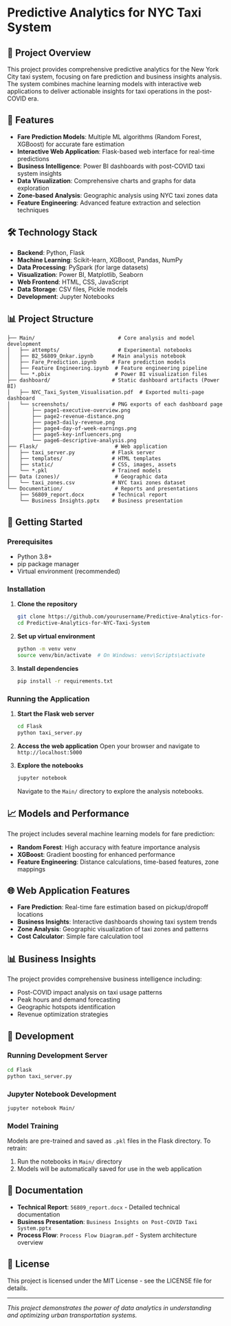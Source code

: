 # Predictive Analytics for NYC Taxi System

## 🚖 Project Overview

This project provides comprehensive predictive analytics for the New York City taxi system, focusing on fare prediction and business insights analysis. The system combines machine learning models with interactive web applications to deliver actionable insights for taxi operations in the post-COVID era.

## 🎯 Features

- **Fare Prediction Models**: Multiple ML algorithms (Random Forest, XGBoost) for accurate fare estimation
- **Interactive Web Application**: Flask-based web interface for real-time predictions
- **Business Intelligence**: Power BI dashboards with post-COVID taxi system insights
- **Data Visualization**: Comprehensive charts and graphs for data exploration
- **Zone-based Analysis**: Geographic analysis using NYC taxi zones data
- **Feature Engineering**: Advanced feature extraction and selection techniques

## 🛠️ Technology Stack

- **Backend**: Python, Flask
- **Machine Learning**: Scikit-learn, XGBoost, Pandas, NumPy
- **Data Processing**: PySpark (for large datasets)
- **Visualization**: Power BI, Matplotlib, Seaborn
- **Web Frontend**: HTML, CSS, JavaScript
- **Data Storage**: CSV files, Pickle models
- **Development**: Jupyter Notebooks

## 📊 Project Structure

```
├── Main/                           # Core analysis and model development
│   ├── attempts/                   # Experimental notebooks
│   ├── B2_56809_Onkar.ipynb      # Main analysis notebook
│   ├── Fare_Prediction.ipynb     # Fare prediction models
│   ├── Feature Engineering.ipynb  # Feature engineering pipeline
│   └── *.pbix                     # Power BI visualization files
├── dashboard/                    # Static dashboard artifacts (Power BI)
│   ├── NYC_Taxi_System_Visualisation.pdf  # Exported multi-page dashboard
│   └── screenshots/              # PNG exports of each dashboard page
│       ├── page1-executive-overview.png
│       ├── page2-revenue-distance.png
│       ├── page3-daily-revenue.png
│       ├── page4-day-of-week-earnings.png
│       ├── page5-key-influencers.png
│       └── page6-descriptive-analysis.png
├── Flask/                         # Web application
│   ├── taxi_server.py            # Flask server
│   ├── templates/                # HTML templates
│   ├── static/                   # CSS, images, assets
│   └── *.pkl                     # Trained models
├── Data (zones)/                  # Geographic data
│   └── taxi_zones.csv            # NYC taxi zones dataset
└── Documentation/                 # Reports and presentations
    ├── 56809_report.docx         # Technical report
    └── Business Insights.pptx    # Business presentation
```

## 🚀 Getting Started

### Prerequisites

- Python 3.8+
- pip package manager
- Virtual environment (recommended)

### Installation

1. **Clone the repository**
   ```bash
   git clone https://github.com/yourusername/Predictive-Analytics-for-NYC-Taxi-System.git
   cd Predictive-Analytics-for-NYC-Taxi-System
   ```

2. **Set up virtual environment**
   ```bash
   python -m venv venv
   source venv/bin/activate  # On Windows: venv\Scripts\activate
   ```

3. **Install dependencies**
   ```bash
   pip install -r requirements.txt
   ```

### Running the Application

1. **Start the Flask web server**
   ```bash
   cd Flask
   python taxi_server.py
   ```

2. **Access the web application**
   Open your browser and navigate to `http://localhost:5000`

3. **Explore the notebooks**
   ```bash
   jupyter notebook
   ```
   Navigate to the `Main/` directory to explore the analysis notebooks.

## 📈 Models and Performance

The project includes several machine learning models for fare prediction:

- **Random Forest**: High accuracy with feature importance analysis
- **XGBoost**: Gradient boosting for enhanced performance
- **Feature Engineering**: Distance calculations, time-based features, zone mappings

## 🌐 Web Application Features

- **Fare Prediction**: Real-time fare estimation based on pickup/dropoff locations
- **Business Insights**: Interactive dashboards showing taxi system trends
- **Zone Analysis**: Geographic visualization of taxi zones and patterns
- **Cost Calculator**: Simple fare calculation tool

## 📊 Business Insights

The project provides comprehensive business intelligence including:

- Post-COVID impact analysis on taxi usage patterns
- Peak hours and demand forecasting
- Geographic hotspots identification
- Revenue optimization strategies

## 🔧 Development

### Running Development Server
```bash
cd Flask
python taxi_server.py
```

### Jupyter Notebook Development
```bash
jupyter notebook Main/
```

### Model Training
Models are pre-trained and saved as `.pkl` files in the Flask directory. To retrain:
1. Run the notebooks in `Main/` directory
2. Models will be automatically saved for use in the web application

## 📝 Documentation

- **Technical Report**: `56809_report.docx` - Detailed technical documentation
- **Business Presentation**: `Business Insights on Post-COVID Taxi System.pptx`
- **Process Flow**: `Process Flow Diagram.pdf` - System architecture overview


## 📄 License

This project is licensed under the MIT License - see the LICENSE file for details.

---

*This project demonstrates the power of data analytics in understanding and optimizing urban transportation systems.*